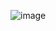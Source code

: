 ![image](https://user-images.githubusercontent.com/92833376/168943985-84bb2cde-e3b3-4818-8538-e999b9b7ff05.png)
